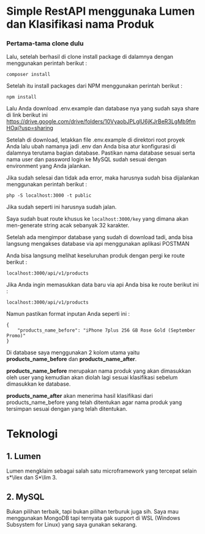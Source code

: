 # Simple RestAPI menggunaka Lumen dan Klasifikasi nama Produk

### Pertama-tama clone dulu

Lalu, setelah berhasil di clone install package di dalamnya dengan menggunakan perintah berikut :
```
composer install
```
Setelah itu install packages dari NPM menggunakan perintah berikut :
```
npm install
```
Lalu Anda download .env.example dan database nya yang sudah saya share di link berikut ini https://drive.google.com/drive/folders/10VyaobJPLglU6jKJrBeR3LgMb9fmHOaj?usp=sharing

Setelah di download, letakkan file .env.example di direktori root proyek Anda lalu ubah namanya jadi .env dan Anda bisa atur konfigurasi di dalamnya terutama bagian database. Pastikan nama database sesuai serta nama user dan password login ke MySQL sudah sesuai dengan environment yang Anda jalankan.

Jika sudah selesai dan tidak ada error, maka harusnya sudah bisa dijalankan menggunakan perintah berikut :
```
php -S localhost:3000 -t public
```
Jika sudah seperti ini harusnya sudah jalan.

Saya sudah buat route khusus ke `localhost:3000/key` yang dimana akan men-generate string acak sebanyak 32 karakter.

Setelah ada mengimpor database yang sudah di download tadi, anda bisa langsung mengakses database via api menggunakan aplikasi POSTMAN

Anda bisa langsung melihat keseluruhan produk dengan pergi ke route berikut : 
```
localhost:3000/api/v1/products
```
Jika Anda ingin memasukkan data baru via api Anda bisa ke route berikut ini : 
```
localhost:3000/api/v1/products
```
Namun pastikan format inputan Anda seperti ini : 
```
{
    "products_name_before": "iPhone 7plus 256 GB Rose Gold (September Promo)"
}
```
Di database saya menggunakan 2 kolom utama yaitu **products_name_before** dan **products_name_after**.

**products_name_before** merupakan nama produk yang akan dimasukkan oleh user yang kemudian akan diolah lagi sesuai klasifikasi sebelum dimasukkan ke database.

**products_name_after** akan menerima hasil klasifikasi dari products_name_before yang telah ditentukan agar nama produk yang tersimpan sesuai dengan yang telah ditentukan.

# Teknologi
## 1. Lumen
Lumen mengklaim sebagai salah satu microframework yang tercepat selain s*\ilex dan S*\lim 3. 
## 2. MySQL
Bukan pilihan terbaik, tapi bukan pilihan terburuk juga sih. Saya mau menggunakan MongoDB tapi ternyata gak support di WSL (Windows Subsystem for Linux) yang saya gunakan sekarang.
